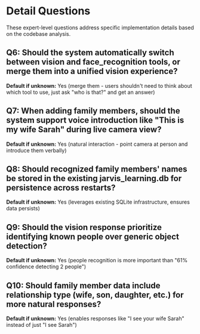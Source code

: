 # Detail Questions

These expert-level questions address specific implementation details based on the codebase analysis.

## Q6: Should the system automatically switch between vision and face_recognition tools, or merge them into a unified vision experience?
**Default if unknown:** Yes (merge them - users shouldn't need to think about which tool to use, just ask "who is that?" and get an answer)

## Q7: When adding family members, should the system support voice introduction like "This is my wife Sarah" during live camera view?
**Default if unknown:** Yes (natural interaction - point camera at person and introduce them verbally)

## Q8: Should recognized family members' names be stored in the existing jarvis_learning.db for persistence across restarts?
**Default if unknown:** Yes (leverages existing SQLite infrastructure, ensures data persists)

## Q9: Should the vision response prioritize identifying known people over generic object detection?
**Default if unknown:** Yes (people recognition is more important than "61% confidence detecting 2 people")

## Q10: Should family member data include relationship type (wife, son, daughter, etc.) for more natural responses?
**Default if unknown:** Yes (enables responses like "I see your wife Sarah" instead of just "I see Sarah")